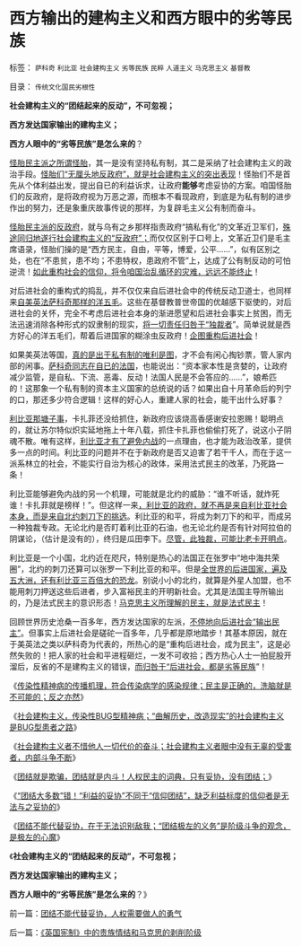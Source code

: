 # 西方输出的建构主义和西方眼中的劣等民族

标签： `萨科奇` `利比亚` `社会建构主义` `劣等民族` `民粹` `人道主义` `马克思主义` `基督教` 

目录： `传统文化国民劣根性`

**社会建构主义的“团结起来的反动”，不可忽视；**

**西方发达国家输出的建构主义；**

**西方人眼中的“劣等民族”是怎么来的**？

[怪胎民主派之所谓怪胎](../../../2010/10/21/民主斗士的民主素质太差了.md)，其一是没有坚持私有制，其二是采纳了社会建构主义的政治手段。[怪胎们“无厘头地反政府”，就是社会建构主义的突出表现](http://darthvad.blog.163.com/blog/static/53399470201061493946107/)！怪胎们不是首先从个体利益出发，提出自已的利益诉求，让政府**能够**考虑妥协的方案。咱国怪胎们的反政府，是将政府视为万恶之源，而根本不看现政府，到底是为私有制的进步作出的努力，还是象重庆故事传说的那样，为复辟毛主义公有制而奋斗。

[怪胎民主派的反政府](../../../2011/8/17/由下而上“我的利益在那里”的唯利是图.md)，就与乌有之乡那样指责政府“搞私有化”的文革近卫军们，[殊途同归地遂行社会建构主义的“反政府”；](../../../2009/8/6/一些可怜人有其可憎之处.md)而仅仅区别于口号上，文革近卫们是毛主席语录，怪胎们操的是“西方民主，自由，平等，博爱，公平……”，似有区别之处，也在“不患贫，患不均；不患特权，患政府不管”上，达成了公有制反动的可怕逆流！[如此重构社会的信仰，将令咱国治乱循环的灾难，远远不能终止](../../../2011/3/11/被民粹运动阻断的资本主义进程.md)！

对后进社会的重构式的捣乱，并不仅仅来自后进社会中的传统反动卫道士，也同样来[自美英法萨科奇那样的洋五毛](../../../2011/5/13/美英法是用错误的方式推行错误的民主（民粹）.md)。这些在基督教普世帝国的优越感下驱使的，对后进社会的关怀，完全不考虑后进社会本身的渐进愿望和后进社会事实上贫困，而无法迅速消除各种形式的奴隶制的现实，[将一切责任归咎于“独裁者](../../../2011/4/17/独裁腐败都不是司法罪名.md)”。简单说就是西方好心的洋五毛们，帮着后进国家的糊涂虫反政府！[企图重构后进社会](../../../2011/10/7/没有私有制就无所谓民主！基督教通往奴役之路的命运！.md)！

如果美英法等国，[真的是出于私有制的唯利是图](../../../2011/3/23/请萨科奇自证不是极端的邪恶.md)，才不会有闲心掏钞票，管人家内部的闲事。[萨科奇同志在自已的法国](../../../2011/8/18/法国最不懂人权；加息不是利空.md)，也能说出：“资本家本性是贪婪的，让政府减少监管，是自私、下流、恶毒、反动！法国人民是不会答应的……”，娘希匹的！这那象一个私有制的资本主义国家的总统说的话？如果出自十月革命后的列宁的口，那还多少符合逻辑！这样的好心人，重建人家的社会，能干出什么好事？

[利比亚那塘子事](../../../2011/4/23/谁能无辜“胆敢辩护罪”和“胆敢进化罪”.md)，卡扎菲还没给抓住，新政府应该烧高香感谢安拉恩赐！聪明点的，就让苏尔特似炽实延地拖上十年八载，抓住卡扎菲也偷偷打死了，说这小子阴魂不散。唯有这样，[利比亚才有了避免内战](../../../2011/4/30/穆巴拉克可能是埃及最伟大的人.md)的一点理由，也才能为政治改革，提供多一点的时间。利比亚的问题并不在于新政府是否又迫害了若干千人，而在于这一派系林立的社会，不能实行自治为核心的政体，采用法式民主的改革，乃死路一条！

利比亚能够避免内战的另一个机理，可能就是北约的威胁：“谁不听话，就炸死谁！卡扎菲就是榜样！”。但这样一来[，利比亚的政府，就不再是来自利比亚社会本身，而是来自北约刺刀下的挑选](../../../2011/4/23/法治弥合社会；人治制造分裂.md)。利比亚的和平，将成为刺刀下的和平，而成另一种独裁专政。无论北约是否盯着利比亚的石油，也无论北约是否有针对阿拉伯的阴谋论，（估计是没有的），终归是瓜田李下。[尽管，此独裁，可能比老卡开明点](../../../2011/5/3/内战将与“小政府进程”背道而驰.md)。

利比亚是一个小国，北约近在咫尺，特别是热心的法国正在张罗中“地中海共荣圈”，北约的刺刀还算可以张罗一下利比亚的和平。但是[全世界的后进国家，遍及五大洲，还有利比亚三百倍大的恐龙](../../../2011/5/3/美英法盲目干涉扶植了极端主义.md)。别说小小的北约，就算是外星人加盟，也不能用刺刀押送这些后进者，步入富裕民主的开明新社会。尤其是法国主导所输出的，乃是法式民主的意识形态！[马克思主义所理解的民主，就是法式民主](../../../2011/10/8/马丁神父定律对公有制的恶毒诅咒！.md)！

回顾世界历史沧桑一百多年，西方发达国家的左派，[不停地向后进社会“输出民主”](../../../2011/7/18/明确美式民主优越性，否定“全面西化”.md)。但事实上后进社会是磋砣一百多年，几乎都是原地踏步！其基本原因，就在于美英法之类以萨科奇为代表的，所热心的是“重构后进社会，成为民主”，这是必然失败的！把人家的社会和平进程砸烂，一发不可收拾；西方热心人士一拍屁股开溜后，反省的不是建构主义的错误，[而归咎于“后进社会，都是劣等民族](../../../2011/9/16/为什么基督教和马克思主义都攻击科学进化论？.md)”！

《[传染性精神病的传播机理，符合传染病学的感染规律；民主是正确的，洗脑就是不可能的；反之亦然](../../../2011/11/8/民主是正确的，洗脑就是不可能的.md)》

《[社会建构主义，传染性BUG型精神病；“曲解历史，改造现实”的社会建构主义是BUG型患者之路](../../../2011/11/2/传染性BUG型精神病.md)》

《[社会建构主义者不惜他人一切代价的奋斗；社会建构主义者眼中没有无辜的受害者，内部斗争不断](../../../2011/11/2/不惜他人一切代价的无私奋斗.md)》

《[团结就是欺骗，团结就是内斗！人权民主的词典，只有妥协，没有团结；](../../../2011/11/13/团结就是欺骗，团结就是内斗！.md)》

《[“团结大多数”错！“利益的妥协”不同于“信仰团结”，缺乏利益标度的信仰者是无法与之妥协的](../../../2011/11/13/“利益的妥协”截然不同于“信仰的团结大多数”.md)》

《[团结不能代替妥协，在于无法识别敌我；“团结极左的义务”是阶级斗争的观念，是极左的心魔](../../../2011/11/13/团结不能代替妥协，人权需要做人的勇气.md)》

《**社会建构主义的“团结起来的反动”，不可忽视；**

**西方发达国家输出的建构主义；**

**西方人眼中的“劣等民族”是怎么来的**？》



前一篇：[团结不能代替妥协，人权需要做人的勇气](../../../2011/11/13/团结不能代替妥协，人权需要做人的勇气.md)

后一篇：[《英国宪制》中的贵族情结和马克思的剥削阶级](../../../2011/11/14/《英国宪制》中的贵族情结和马克思的剥削阶级.md)